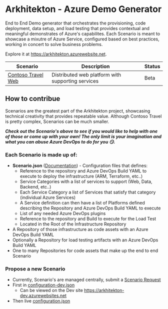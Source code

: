 Arkhitekton - Azure Demo Generator
==================
End to End Demo generator that orchestrates the provisioning, code deployment, data setup, and load testing that provides contextual and meaningful demonstrates of Azure's capabilites.  Each Scenario is meant to showcase a mixutre of Azure Service, configured based on best practices, working in concert to solve business problems.

Explore it at https://arkhitekton.azurewebsite.net.

| Scenario            | Description                  |                  Status          |
| -------------------- | ----------------------------|-------------------------------- | 
| [Contoso Travel Web](https://github.com/andywahr/contosotravel-web)     | Distributed web platform with supporting services |   Beta |

How to contribue
------------------
Scenarios are the greatest part of the Arkhitekton project, showcasing technical creativity that provides repeatable value.  Although Contoso Travel is pretty complex, Scenarios can be much smaller.  

_**Check out the Scenario's above to see if you would like to help with one of those or come up with your own!  The only limit is your imagination and what you can abuse Azure DevOps to do for you :smirk:.**_

### Each Scenario is made up of:
- **Scenario.json** ([Documentation](https://github.com/andywahr/arkhitekton/wiki)) - Configuration files that defines:
    - Reference to the repository and Azure DevOps Build YAML to execute to deploy the infrastructure (ARM, Terraform, etc..)
    - Service Categories with a list of services to support (Web, Data, Backend, etc..)
    - Each Service Category a list of Services that satisfy that category (individual Azure Services)
    - A Service definition can then have a list of Platforms defined describing the Repository and Azure DevOps Build YAML to execute
    - List of any needed Azure DevOps plugins
    - Reference to the repository and Build to execute for the Load Test
    - Located in the Root of the Infrastructure Repository
- A Repository of those infrastructure as code assets with an Azure DevOps Build YAML 
- Optionally a Repository for load testing artifacts with an Azure DevOps Build YAML 
- One to many Repositories for code assets that make up the end to end Scenario

### Propose a new Scenario
- Currently, Scenario's are managed centrally, submit a [Scenario Request](https://github.com/andywahr/arkhitekton/issues/new?assignees=&labels=&template=scenario-request.md&title=)
- First in [configuration-dev.json](https://github.com/andywahr/arkhitekton/blob/master/configuration-dev.json)
     - Can be viewed on the Dev site https://arkhitekton-dev.azurewebsites.net
- Then live [configuration.json](https://github.com/andywahr/arkhitekton/blob/master/configuration.json)

